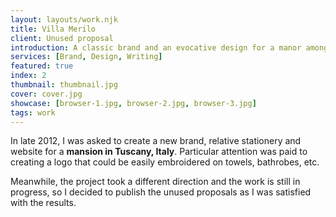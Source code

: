 ```yaml
---
layout: layouts/work.njk
title: Villa Merilo
client: Unused proposal
introduction: A classic brand and an evocative design for a manor among the hills near Florence.
services: [Brand, Design, Writing]
featured: true
index: 2
thumbnail: thumbnail.jpg
cover: cover.jpg
showcase: [browser-1.jpg, browser-2.jpg, browser-3.jpg]
tags: work
---
```


In late 2012, I was asked to create a new brand, relative stationery and website for a **mansion in Tuscany, Italy**. Particular attention was paid to creating a logo that could be easily embroidered on towels, bathrobes, etc.

Meanwhile, the project took a different direction and the work is still in progress, so I decided to publish the unused proposals as I was satisfied with the results.